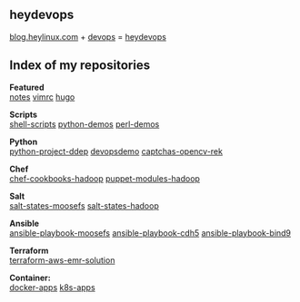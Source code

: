 ## heydevops

[blog.heylinux.com](https://blog.heylinux.com) + [devops](https://zh.wikipedia.org/zh-cn/DevOps) = [heydevops](https://github.com/mcsrainbow/heydevops)

## Index of my repositories

**Featured**  
[notes](https://github.com/mcsrainbow/notes)  [vimrc](https://github.com/mcsrainbow/vimrc)  [hugo](https://github.com/mcsrainbow/mcsrainbow.github.io)

**Scripts**  
[shell-scripts](https://github.com/mcsrainbow/shell-scripts)  [python-demos](https://github.com/mcsrainbow/python-demos)  [perl-demos](https://github.com/mcsrainbow/perl-demos)

**Python**  
[python-project-ddep](https://github.com/mcsrainbow/python-project-ddep)  [devopsdemo](https://github.com/mcsrainbow/devopsdemo)  [captchas-opencv-rek](https://github.com/mcsrainbow/captchas-opencv-rek)

**Chef**  
[chef-cookbooks-hadoop](https://github.com/mcsrainbow/chef-cookbooks-hadoop)  [puppet-modules-hadoop](https://github.com/mcsrainbow/puppet-modules-hadoop)

**Salt**  
[salt-states-moosefs](https://github.com/mcsrainbow/salt-states-moosefs)  [salt-states-hadoop](https://github.com/mcsrainbow/salt-states-hadoop)

**Ansible**  
[ansible-playbook-moosefs](https://github.com/mcsrainbow/ansible-playbook-moosefs)  [ansible-playbook-cdh5](https://github.com/mcsrainbow/ansible-playbook-cdh5)  [ansible-playbook-bind9](https://github.com/mcsrainbow/ansible-playbook-bind9)

**Terraform**  
[terraform-aws-emr-solution](https://github.com/mcsrainbow/terraform-aws-emr-solution)

**Container:**  
[docker-apps](https://github.com/mcsrainbow/docker-apps)  [k8s-apps](https://github.com/mcsrainbow/k8s-apps)
